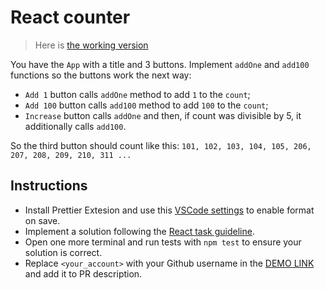 # React counter

> Here is [the working version](https://mate-academy.github.io/react_counter/)

You have the `App` with a title and 3 buttons. Implement `addOne` and `add100` functions so the buttons work the next way:

- `Add 1` button calls `addOne` method to add `1` to the `count`;
- `Add 100` button calls `add100` method to add `100` to the `count`;
- `Increase` button calls `addOne` and then, if count was divisible by 5, it additionally calls `add100`.

So the third button should count like this:
`101, 102, 103, 104, 105, 206, 207, 208, 209, 210, 311 ...`

## Instructions
- Install Prettier Extesion and use this [VSCode settings](https://mate-academy.github.io/fe-program/tools/vscode/settings.json) to enable format on save.
- Implement a solution following the [React task guideline](https://github.com/mate-academy/react_task-guideline#react-tasks-guideline).
- Open one more terminal and run tests with `npm test` to ensure your solution is correct.
- Replace `<your_account>` with your Github username in the [DEMO LINK](https://Oksana-Maruniak.github.io/react_counter-js/) and add it to PR description.
